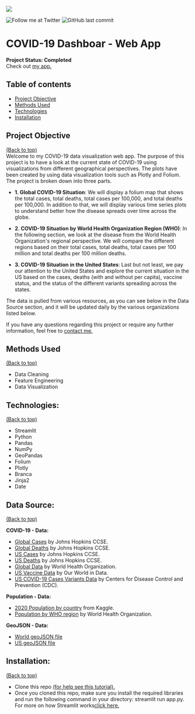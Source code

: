 <img src="https://d2jx2rerrg6sh3.cloudfront.net/image-handler/ts/20200420091641/ri/674/picture/2020/4/%40shutterstock_1647268288.jpg">

<!-- Add buttons here -->
![Follow me at Twitter](https://img.shields.io/twitter/follow/NMashinchi?style=social)
![GitHub last commit](https://img.shields.io/github/last-commit/navido89/covid19-dashboard-dataviz)

# COVID-19 Dashboar - Web App
**Project Status: Completed**
<br>
Check out <a href="https://share.streamlit.io/navido89/covid19-dashboard-dataviz/app.py" target="_blank">my app.</a>

## Table of contents
- [Project Objective](#project-objective)
- [Methods Used](#methods-used)
- [Technologies](#technologies)
- [Installation](#installation)

## Project Objective
[(Back to top)](#table-of-contents)
<br>
Welcome to my COVID-19 data visualization web app. The purpose of this project is to have a look at the current state of COVID-19 using visualizations from different geographical perspectives. The plots have been created by using data visualization tools such as Plotly and Folium. The project is broken down into three parts.

+ **1. Global COVID-19 Situation**: We will display a folium map that shows the total cases, total deaths, total cases per 100,000, and total deaths per 100,000. In addition to that, we will display various time series plots to understand better how the disease spreads over time across the globe.

+ **2. COVID-19 Situation by World Health Organization Region (WHO)**: In the following section, we look at the disease from the World Health Organization's regional perspective. We will compare the different regions based on their total cases, total deaths, total cases per 100 million and total deaths per 100 million deaths.

+ **3. COVID-19 Situation in the United States**: Last but not least, we pay our attention to the United States and explore the current situation in the US based on the cases, deaths (with and without per capita), vaccine status, and the status of the different variants spreading across the states.

The data is pulled from various resources, as you can see below in the Data Source section, and it will be updated daily by the various organizations listed below.

If you have any questions regarding this project or require any further information, feel free to <a href="https://www.navidma.com/contact" target="_blank">contact me.</a>

## Methods Used
[(Back to top)](#table-of-contents)
+ Data Cleaning
+ Feature Engineering
+ Data Visualization

## Technologies:
[(Back to top)](#table-of-contents)
+ Streamlit
+ Python
+ Pandas 
+ NumPy 
+ GeoPandas
+ Folium
+ Plotly 
+ Branca 
+ Jinja2
+ Date

## Data Source:
[(Back to top)](#table-of-contents)


**COVID-19 - Data:**            
+ [Global Cases](https://raw.githubusercontent.com/CSSEGISandData/COVID19/master/csse_covid_19_data/csse_covid_19_time_series/time_series_covid19_confirmed_global.csv) by Johns Hopkins CCSE.
+ [Global Deaths](https://raw.githubusercontent.com/CSSEGISandData/COVID19/master/csse_covid_19_data/csse_covid_19_time_series/time_series_covid19_deaths_global.csv) by Johns Hopkins CCSE.
+ [US Cases](https://raw.githubusercontent.com/CSSEGISandData/COVID-19/master/csse_covid_19_data/csse_covid_19_time_series/time_series_covid19_confirmed_US.csv) by Johns Hopkins CCSE.
+ [US Deaths](https://raw.githubusercontent.com/CSSEGISandData/COVID-19/master/csse_covid_19_data/csse_covid_19_time_series/time_series_covid19_deaths_US.csv) by Johns Hopkins CCSE.
+ [Global Data](https://covid19.who.int/WHO-COVID-19-global-data.csv) by World Health Organization.
+ [US Vaccine Data](https://raw.githubusercontent.com/owid/covid-19-data/master/public/data/vaccinations/us_state_vaccinations.csv) by Our World in Data.
+ [US COVID-19 Cases Variants Data](https://www.cdc.gov/coronavirus/2019-ncov/downloads/transmission/03112021_Web-UpdateCSV-TABLE.csv) by Centers for Disease Control and Prevention (CDC).

**Population - Data:**
+ [2020 Population by country](https://www.kaggle.com/tanuprabhu/population-by-country-2020?select=population_by_country_2020.csv) from Kaggle.
+ [Population by WHO region](https://apps.who.int/gho/athena/data/xmart.csv?target=GHO/WHS9_86,WHS9_88,WHS9_89,WHS9_92,WHS9_96,WHS9_97,WHS9_90&profile=crosstable&filter=COUNTRY:-;REGION:*&x-sideaxis=REGION&x-topaxis=GHO;YEAR) by World Health Organization.
        
**GeoJSON - Data:**
+ [World geoJSON file](https://raw.githubusercontent.com/python-visualization/folium/master/examples/data/world-countries.json)
+ [US geoJSON file](https://raw.githubusercontent.com/python-visualization/folium/master/examples/data/us-states.json)

## Installation:
[(Back to top)](#table-of-contents)
+ Clone this repo <a href="https://docs.github.com/en/free-pro-team@latest/github/creating-cloning-and-archiving-repositories/cloning-a-repository" target="_blank">(for help see this tutorial).</a>
+ Once you cloned this repo, make sure you install the required libraries and run the following command in your directory: streamlit run app.py. For more on how Streamlit works<a href="https://docs.streamlit.io/en/stable/installation.html" target="_blank">click here.</a>

